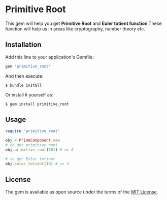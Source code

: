 # Primitive Root

This gem will help you get **Primitive Root** and **Euler totient function**.These function will help us in areas like cryptography, number theory etc.

## Installation

Add this line to your application's Gemfile:

```ruby
gem 'primitive_root'
```

And then execute:

    $ bundle install

Or install it yourself as:

    $ gem install primitive_root

## Usage
```ruby
require 'primitive_root'

obj = PrimeComponent.new
# to get primitive root
obj.primitive_root(761) # => 6

# to get Euler totient
obj.euler_totient(10) # => 4
```

## License

The gem is available as open source under the terms of the [MIT License](http://opensource.org/licenses/MIT).

